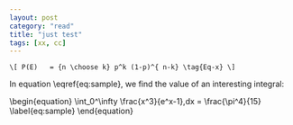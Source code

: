 ```yaml
---
layout: post
category: "read"
title: "just test"
tags: [xx, cc]
---
```

`\[
P(E)   = {n \choose k} p^k (1-p)^{ n-k}
\tag{Eq-x}
\]`

In equation \eqref{eq:sample}, we find the value of an
interesting integral:

\begin{equation}
\int_0^\infty \frac{x^3}{e^x-1}\,dx = \frac{\pi^4}{15}
\label{eq:sample}
\end{equation}
